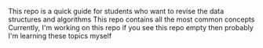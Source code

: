 This repo is a quick guide for students who want to revise the data structures and algorithms 
This repo contains all the most common concepts 
Currently, I'm working on this repo if you see this repo empty then probably I'm learning these topics myself 
